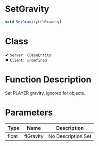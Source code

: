# SetGravity
```js	
void SetGravity(flGravity)
```
# Class
✔ `Server: CBaseEntity`  
✖ `Client: undefined`  

# Function Description
Set PLAYER gravity, ignored for objects.
# Parameters
Type|Name|Description
--|--|--
float|flGravity|No Description Set
